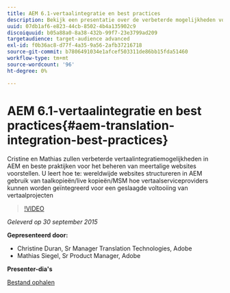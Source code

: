 ```yaml
---
title: AEM 6.1-vertaalintegratie en best practices
description: Bekijk een presentatie over de verbeterde mogelijkheden voor vertaalintegratie in AEM. Leer beste praktijken voor het beheren van meertalige websites.
uuid: 07db1af6-e823-44cb-8502-4b4a135902c9
discoiquuid: b05a88a0-8a38-432b-99f7-23e3799ad209
targetaudience: target-audience advanced
exl-id: f0b36ac8-d77f-4a35-9a56-2afb37216718
source-git-commit: b7806491034e1afcef503311de86bb15fda51460
workflow-type: tm+mt
source-wordcount: '96'
ht-degree: 0%

---
```


# AEM 6.1-vertaalintegratie en best practices{#aem-translation-integration-best-practices}

Cristine en Mathias zullen verbeterde vertaalintegratiemogelijkheden in AEM en beste praktijken voor het beheren van meertalige websites voorstellen. U leert hoe te: wereldwijde websites structureren in AEM gebruik van taalkopieën/live kopieën/MSM hoe vertaalserviceproviders kunnen worden geïntegreerd voor een geslaagde voltooiing van vertaalprojecten

>[!VIDEO](https://video.tv.adobe.com/v/19371/?quality=9)

*Geleverd op 30 september 2015*

**Gepresenteerd door:**

* Christine Duran, Sr Manager Translation Technologies, Adobe
* Mathias Siegel, Sr Product Manager, Adobe

**Presenter-dia&#39;s**

[Bestand ophalen](assets/09302015-aem-gems-translation-integration-and-best-practices.pdf)

<!--
[Get back to the Overview](https://helpx.adobe.com/experience-manager/kt/eseminars/gems/aem-index.html)
-->
